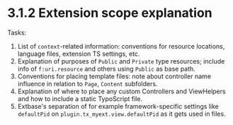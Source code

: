 3.1.2 Extension scope explanation
=================================

Tasks:

1. List of `context`-related information: conventions for resource locations, language files, extension TS settings, etc.
2. Explanation of purposes of `Public` and `Private` type resources; include info of `f:uri.resource` and others using `Public` as base path.
3. Conventions for placing template files: note about controller name influence in relation to `Page`, `Content` subfolders.
4. Explanation of where to place any custom Controllers and ViewHelpers and how to include a static TypoScript file.
5. Extbase's separation of for example framework-specific settings like `defaultPid` on `plugin.tx_myext.view.defaultPid` as it gets used in files.
